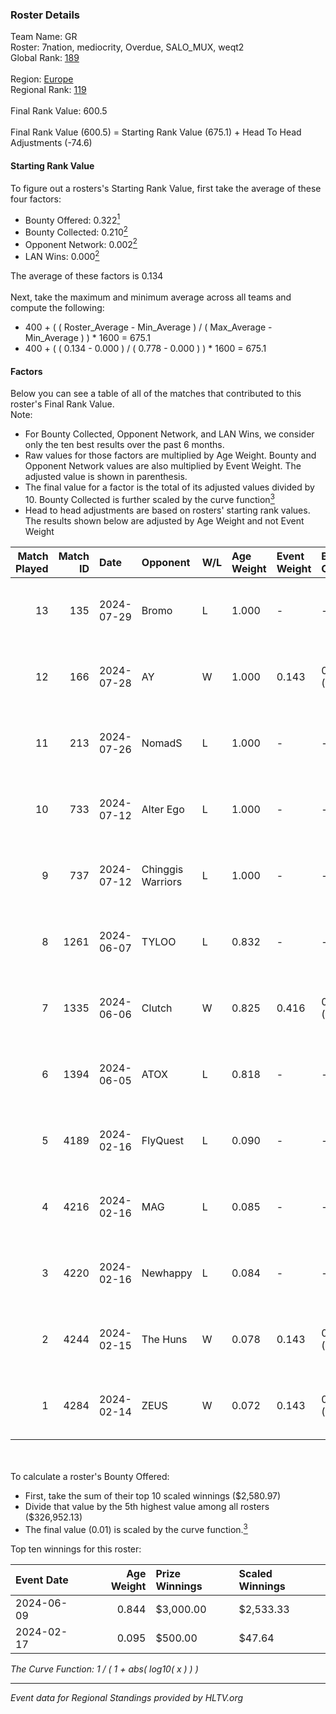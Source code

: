 ### Roster Details<br />
Team Name: GR<br />
Roster: 7nation, mediocrity, Overdue, SALO_MUX, weqt2<br />
Global Rank: [189](../standings_global.md)<br />
<br />
Region: [Europe]( ../standings_europe.md)<br />
Regional Rank: [119]( ../standings_europe.md)<br />
<br />
Final Rank Value:  600.5<br />
<br />
Final Rank Value (600.5) = Starting Rank Value (675.1) + Head To Head Adjustments (-74.6)<br />

#### Starting Rank Value<br />
To figure out a rosters's Starting Rank Value, first take the average of these four factors:<br />
- Bounty Offered: 0.322[<sup>1</sup>](#table2)
- Bounty Collected: 0.210[<sup>2</sup>](#table1)
- Opponent Network: 0.002[<sup>2</sup>](#table1)
- LAN Wins: 0.000[<sup>2</sup>](#table1)

The average of these factors is 0.134<br />
<br />
Next, take the maximum and minimum average across all teams and compute the following:<br />
- 400 + ( ( Roster_Average - Min_Average ) / ( Max_Average - Min_Average ) ) * 1600 = 675.1
- 400 + ( ( 0.134 - 0.000 ) / ( 0.778 - 0.000 ) ) * 1600 = 675.1


#### Factors<br />
Below you can see a table of all of the matches that contributed to this roster's Final Rank Value.<br />
Note:<br />

- For Bounty Collected, Opponent Network, and LAN Wins, we consider only the ten best results over the past 6 months.
- Raw values for those factors are multiplied by Age Weight. Bounty and Opponent Network values are also multiplied by Event Weight. The adjusted value is shown in parenthesis.
- The final value for a factor is the total of its adjusted values divided by 10. Bounty Collected is further scaled by the curve function[<sup>3</sup>](#curveFunction)
- Head to head adjustments are based on rosters' starting rank values. The results shown below are adjusted by Age Weight and not Event Weight
<span id="table1"></span><br />


| Match Played | Match ID | Date       | Opponent          | W/L | Age Weight | Event Weight | Bounty Collected | Opponent Network | LAN Wins  | H2H Adj. | Roster                                        |
| -: | -: | :- | :- | :- | :- | :- | :- | :- | :- | -: | :- |
|           13 |      135 | 2024-07-29 | Bromo             | L   | 1.000      | -            | -                | -                | -         |   -19.62 | 7nation, mediocrity, Overdue, SALO_MUX, weqt2 |
|           12 |      166 | 2024-07-28 | AY                | W   | 1.000      | 0.143        | 0.000 (0.000)    | 0.000 (0.000)    | 0 (0.000) |     7.11 | 7nation, mediocrity, Overdue, SALO_MUX, weqt2 |
|           11 |      213 | 2024-07-26 | NomadS            | L   | 1.000      | -            | -                | -                | -         |   -20.37 | 7nation, mediocrity, Overdue, SALO_MUX, weqt2 |
|           10 |      733 | 2024-07-12 | Alter Ego         | L   | 1.000      | -            | -                | -                | -         |   -21.44 | 7nation, mediocrity, Runnin, SALO_MUX, weqt2  |
|            9 |      737 | 2024-07-12 | Chinggis Warriors | L   | 1.000      | -            | -                | -                | -         |   -13.49 | 7nation, mediocrity, Runnin, SALO_MUX, weqt2  |
|            8 |     1261 | 2024-06-07 | TYLOO             | L   | 0.832      | -            | -                | -                | -         |   -11.04 | mediocrity, qqGOD, SALO_MUX, uwrr, weqt2      |
|            7 |     1335 | 2024-06-06 | Clutch            | W   | 0.825      | 0.416        | 0.005 (0.002)    | 0.063 (0.022)    | 0 (0.000) |    13.37 | mediocrity, qqGOD, SALO_MUX, uwrr, weqt2      |
|            6 |     1394 | 2024-06-05 | ATOX              | L   | 0.818      | -            | -                | -                | -         |    -5.90 | mediocrity, qqGOD, Runnin, SALO_MUX, weqt2    |
|            5 |     4189 | 2024-02-16 | FlyQuest          | L   | 0.090      | -            | -                | -                | -         |    -0.16 | mediocrity, qqGOD, Reminder, SALO_MUX, weqt2  |
|            4 |     4216 | 2024-02-16 | MAG               | L   | 0.085      | -            | -                | -                | -         |    -1.99 | mediocrity, qqGOD, Reminder, SALO_MUX, weqt2  |
|            3 |     4220 | 2024-02-16 | Newhappy          | L   | 0.084      | -            | -                | -                | -         |    -1.91 | mediocrity, qqGOD, Reminder, SALO_MUX, weqt2  |
|            2 |     4244 | 2024-02-15 | The Huns          | W   | 0.078      | 0.143        | 0.000 (0.000)    | 0.003 (0.000)    | 0 (0.000) |     0.43 | mediocrity, qqGOD, Reminder, SALO_MUX, weqt2  |
|            1 |     4284 | 2024-02-14 | ZEUS              | W   | 0.072      | 0.143        | 0.000 (0.000)    | 0.000 (0.000)    | 0 (0.000) |     0.40 | mediocrity, qqGOD, Reminder, SALO_MUX, weqt2  |

<br />
<span id="table2"></span><br />
To calculate a roster's Bounty Offered:<br />

- First, take the sum of their top 10 scaled winnings ($2,580.97)
- Divide that value by the 5th highest value among all rosters ($326,952.13)
- The final value (0.01) is scaled by the curve function.[<sup>3</sup>](#curveFunction)

Top ten winnings for this roster:<br />

| Event Date | Age Weight | Prize Winnings | Scaled Winnings |
| :- | -: | :- | :- |
| 2024-06-09 |      0.844 | $3,000.00      | $2,533.33       |
| 2024-02-17 |      0.095 | $500.00        | $47.64          |


<span id="curveFunction"></span>_The Curve Function: 1 / ( 1 + abs( log10( x ) ) )_<br />

---
_Event data for Regional Standings provided by HLTV.org_<br />
